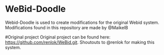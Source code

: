 # WeBid-Doodle
Webid-Doodle is used to create modifications for the original Webid system.
Modifications found in this repository are made by @MaikelB

#Original project
Original project can be found here: https://github.com/renlok/WeBid.git.
Shoutouts to @renlok for making this system.
